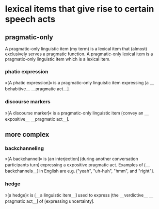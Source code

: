 # lexical items that give rise to certain speech acts

## pragmatic-only

A pragmatic-only linguistic item (my term) is a lexical item that (almost) exclusively serves a pragmatic function.
A pragmatic-only lexical item is a pragmatic-only linguistic item which is a lexical item.

### phatic expression

»⟮A phatic expression⟯« is a pragmatic-only linguistic item expressing ⟮a ＿behabitive＿ ＿pragmatic act＿⟯.

### discourse markers

»⟮A discourse marker⟯« is a pragmatic-only linguistic item ⟮convey an ＿expositive＿ ＿pragmatic act＿⟯.

## more complex

### backchanneling

»⟮A backchannel⟯« is ⟮an interjection⟯ ⟮during another conversation participants turn⟯ expressing a expositive pragmatic act.
Examples of ⟮＿backchannels＿⟯ in English are e.g. ⟮"yeah", "uh-huh", "hmm", and "right"⟯. 

### hedge

»⟮a hedge⟯« is ⟮＿a linguistic item＿⟯ used to express ⟮the ＿verdictive＿ ＿pragmatic act＿⟯ of ⟮expressing uncertainty⟯.